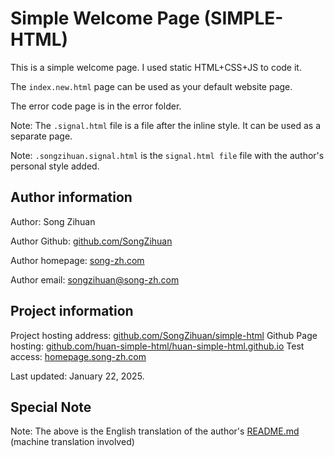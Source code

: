 # Simple Welcome Page (SIMPLE-HTML)

This is a simple welcome page. I used static HTML+CSS+JS to code it.

The `index.new.html` page can be used as your default website page.

The error code page is in the error folder.

Note: The `.signal.html` file is a file after the inline style. It can be used as a separate page.

Note: `.songzihuan.signal.html` is the `signal.html file` file with the author's personal style added.

## Author information
Author: Song Zihuan

Author Github: [github.com/SongZihuan](https://github.com/SongZihuan)

Author homepage: [song-zh.com](https://song-zh.com)

Author email: songzihuan@song-zh.com

## Project information
Project hosting address: [github.com/SongZihuan/simple-html](https://github.com/SongZihuan/simple-html)
Github Page hosting: [github.com/huan-simple-html/huan-simple-html.github.io](https://github.com/huan-simple-html/huan-simple-html.github.io)
Test access: [homepage.song-zh.com](https://homepage.song-zh.com/)

Last updated: January 22, 2025.

## Special Note
Note: The above is the English translation of the author's [README.md](/README.md) (machine translation involved)